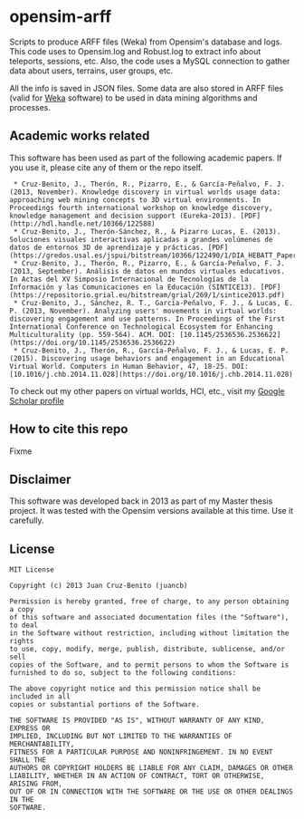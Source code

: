 # opensim-arff
Scripts to produce ARFF files (Weka) from Opensim's database and logs. 
This code uses to Opensim.log and Robust.log to extract info about teleports, sessions, etc.
Also, the code uses a MySQL connection to gather data about users, terrains, user groups, etc.

All the info is saved in JSON files. Some data are also stored in ARFF files (valid for [Weka](https://www.cs.waikato.ac.nz/ml/weka/) software) to be used in data mining algorithms and processes.

## Academic works related

This software has been used as part of the following academic papers. If you use it, please cite any of them or the repo itself.

     * Cruz-Benito, J., Therón, R., Pizarro, E., & García-Peñalvo, F. J. (2013, November). Knowledge discovery in virtual worlds usage data: approaching web mining concepts to 3D virtual environments. In Proceedings fourth international workshop on knowledge discovery, knowledge management and decision support (Eureka-2013). [PDF](http://hdl.handle.net/10366/122588)
     * Cruz-Benito, J., Therón-Sánchez, R., & Pizarro Lucas, E. (2013). Soluciones visuales interactivas aplicadas a grandes volúmenes de datos de entornos 3D de aprendizaje y prácticas. [PDF](https://gredos.usal.es/jspui/bitstream/10366/122490/1/DIA_HEBATT_Paper_JuanCB_LibroMaster.pdf)
     * Cruz-Benito, J., Therón, R., Pizarro, E., & García-Peñalvo, F. J. (2013, September). Análisis de datos en mundos virtuales educativos. In Actas del XV Simposio Internacional de Tecnologías de la Información y las Comunicaciones en la Educación (SINTICE13). [PDF](https://repositorio.grial.eu/bitstream/grial/269/1/sintice2013.pdf)
     * Cruz-Benito, J., Sánchez, R. T., García-Peñalvo, F. J., & Lucas, E. P. (2013, November). Analyzing users' movements in virtual worlds: discovering engagement and use patterns. In Proceedings of the First International Conference on Technological Ecosystem for Enhancing Multiculturality (pp. 559-564). ACM. DOI: [10.1145/2536536.2536622](https://doi.org/10.1145/2536536.2536622)
     * Cruz-Benito, J., Therón, R., García-Peñalvo, F. J., & Lucas, E. P. (2015). Discovering usage behaviors and engagement in an Educational Virtual World. Computers in Human Behavior, 47, 18-25. DOI: [10.1016/j.chb.2014.11.028](https://doi.org/10.1016/j.chb.2014.11.028)

To check out my other papers on virtual worlds, HCI, etc., visit my [Google Scholar profile](https://scholar.google.es/citations?user=_mLnQPgAAAAJ&hl=es)

## How to cite this repo
Fixme

## Disclaimer 
This software was developed back in 2013 as part of my Master thesis project. It was tested with the Opensim versions available at this time. Use it carefully.


## License

    MIT License
    
    Copyright (c) 2013 Juan Cruz-Benito (juancb)
    
    Permission is hereby granted, free of charge, to any person obtaining a copy
    of this software and associated documentation files (the "Software"), to deal
    in the Software without restriction, including without limitation the rights
    to use, copy, modify, merge, publish, distribute, sublicense, and/or sell
    copies of the Software, and to permit persons to whom the Software is
    furnished to do so, subject to the following conditions:
    
    The above copyright notice and this permission notice shall be included in all
    copies or substantial portions of the Software.
    
    THE SOFTWARE IS PROVIDED "AS IS", WITHOUT WARRANTY OF ANY KIND, EXPRESS OR
    IMPLIED, INCLUDING BUT NOT LIMITED TO THE WARRANTIES OF MERCHANTABILITY,
    FITNESS FOR A PARTICULAR PURPOSE AND NONINFRINGEMENT. IN NO EVENT SHALL THE
    AUTHORS OR COPYRIGHT HOLDERS BE LIABLE FOR ANY CLAIM, DAMAGES OR OTHER
    LIABILITY, WHETHER IN AN ACTION OF CONTRACT, TORT OR OTHERWISE, ARISING FROM,
    OUT OF OR IN CONNECTION WITH THE SOFTWARE OR THE USE OR OTHER DEALINGS IN THE
    SOFTWARE.
